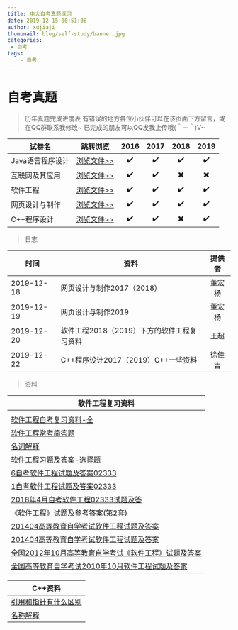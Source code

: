 ```yaml
---
title: 电大自考真题练习
date: 2019-12-15 00:51:08
author: xujiaji
thumbnail: blog/self-study/banner.jpg
categories:
 - 自考
tags:
    - 自考
---
```


# 自考真题

> 历年真题完成进度表
> 有错误的地方各位小伙伴可以在该页面下方留言，或在QQ群联系我修改~
> 已完成的朋友可以QQ发我上传哦(＾－＾)V~

|试卷名|跳转浏览|2016|2017|2018|2019|
|-|-|:-:|:-:|:-:|:-:|
|Java语言程序设计|[浏览文件>>](https://xujiaji.oss-accelerate.aliyuncs.com/blog/self-study/JAVA%E8%AF%AD%E8%A8%802016-2019%E7%9C%9F%E9%A2%98.pdf)|✔️|✔️|✔️|✔️|
|互联网及其应用|[浏览文件>>](https://xujiaji.oss-accelerate.aliyuncs.com/blog/self-study/%E4%BA%92%E8%81%94%E7%BD%91%E5%8F%8A%E5%85%B6%E5%BA%94%E7%94%A82016-2019%20%E7%9C%9F%E9%A2%98.pdf)|✔️|✔️|✖️|✖️|
|软件工程|[浏览文件>>](https://xujiaji.oss-accelerate.aliyuncs.com/blog/self-study/%E8%BD%AF%E4%BB%B6%E5%B7%A5%E7%A8%8B2016-2019%20%E7%9C%9F%E9%A2%98.pdf)|✔️|✔️|✔️|✔️|
|网页设计与制作|[浏览文件>>](https://xujiaji.oss-accelerate.aliyuncs.com/blog/self-study/%E7%BD%91%E9%A1%B5%E8%AE%BE%E8%AE%A1%E4%B8%8E%E5%88%B6%E4%BD%9C2016-2019%E7%9C%9F%E9%A2%98.pdf)|✔️|✔️|✔️|✔️|
|C++程序设计|[浏览文件>>](https://xujiaji.oss-accelerate.aliyuncs.com/blog/self-study/C%2B%2B%E7%A8%8B%E5%BA%8F2016-2019%E7%9C%9F%E9%A2%98.pdf)|✔️|✔️|✖️|✔️|

> 日志

|时间|资料|提供者|
|-|-|:-:|
|2019-12-18|网页设计与制作2017（2018）|董宏杨|
|2019-12-19|网页设计与制作2019|董宏杨|
|2019-12-20|软件工程2018（2019）下方的软件工程复习资料|王超|
|2019-12-22|C++程序设计2017（2019）C++一些资料|徐佳吉|

> 资料

|软件工程复习资料|
|-|
||
|[软件工程自考复习资料-全](https://wenku.baidu.com/view/bb96f598f08583d049649b6648d7c1c709a10b7b.html?from=search)|
|[软件工程常考简答题](https://wenku.baidu.com/view/d2606deff78a6529657d537a.html?from=search)|
|[名词解释](https://wenku.baidu.com/view/e507ed0590c69ec3d5bb75bf.html)|
|[软件工程习题及答案-选择题](https://wenku.baidu.com/view/762134d3a58da0116c174912.html)|
|[6自考软件工程试题及答案02333](https://wenku.baidu.com/view/b328363a376baf1ffc4fade2.html)|
|[1自考软件工程试题及答案02333](https://wenku.baidu.com/view/44aa9a7d5acfa1c7aa00cce2.html?rec_flag=default&sxts=1574336181695)|
|[2018年4月自考软件工程02333试题及答](https://wenku.baidu.com/view/a8217798900ef12d2af90242a8956bec0875a558.html?from=search)|
|[《软件工程》试题及参考答案(第2套)](https://wenku.baidu.com/view/c3ffd8350066f5335a812144.html)|
|[201404高等教育自学考试软件工程试题及答案](https://wenku.baidu.com/view/98cbb7e483d049649a66583e.html)|
|[201404高等教育自学考试软件工程试题及答案](https://wenku.baidu.com/view/b20c8546fc0a79563c1ec5da50e2524de418d09d.html?from=search)|
|[全国2012年10月高等教育自学考试《软件工程》试题及答案](https://wenku.baidu.com/view/7270fa85dd3383c4bb4cd23b.html?rec_flag=default&sxts=1575088068192)|
|[全国高等教育自学考试2010年10月软件工程试题及答案](https://wenku.baidu.com/view/c3a5f236c5da50e2534d7f19.html?rec_flag=default&sxts=1575088129696)|

|C++资料|
|-|
|[引用和指针有什么区别](http://www.tilaile.com/question/12047)|
|[名称解释](https://wenku.baidu.com/view/8a40cede50e79b89680203d8ce2f0066f533642c.html)|
